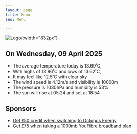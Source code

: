 ```yaml
---
layout: page
title: Menu
seo: Menu

---
```


![Logo](/images/logo.jpg){:width="832px"}

<!-- weather_marker starts -->
## On Wednesday, 09 April 2025

- The average temperature today is 13.69˚C,
- With highs of 13.86˚C and lows of 13.62˚C,
- It may feel like 12.5˚C with clear sky
- The wind speed is 4.12m/s and visibility is 10000m
- The pressure is 1030hPa and humidity is 53%
- The sun will rise at 05:24 and set at 18:54

<!-- weather_marker ends -->

## Sponsors

- [Get £50 credit when switching to Octopus Energy](https://bit.ly/3oD1nnS)
- [Get £75 when taking a 1000mb YouFibre broadband plan](https://aklam.io/91zWhU?)




